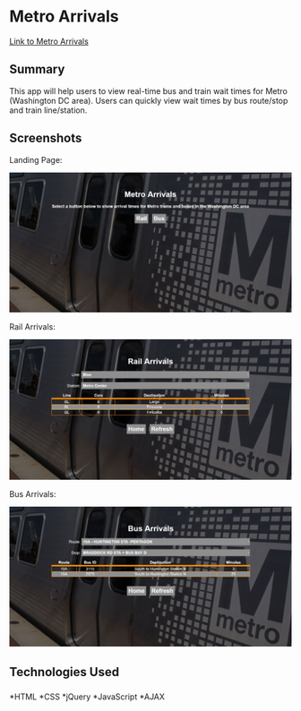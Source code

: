 # Metro Arrivals
[Link to Metro Arrivals](https://alexjc1107.github.io/metro-capstone/)

## Summary
This app will help users to view real-time bus and train wait times for Metro (Washington DC area). Users can quickly view wait times by bus route/stop and train line/station.

## Screenshots
Landing Page:

![Landing_Page](Screenshots/Landing_Page.JPG)

Rail Arrivals:

![Rail_Arrivals](Screenshots/Rail_Arrivals.JPG)

Bus Arrivals:

![Bus_Arrivals](Screenshots/Bus_Arrivals.JPG)

## Technologies Used
###
*HTML
*CSS
*jQuery
*JavaScript
*AJAX
